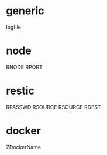 
# generic

logfile

# node

RNODE
RPORT

# restic

RPASSWD
RSOURCE
RSOURCE
RDEST

# docker

ZDockerName
